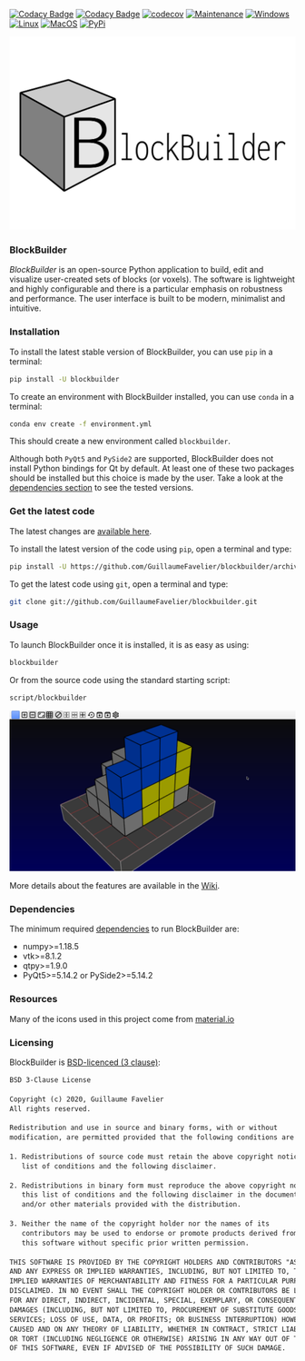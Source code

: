[![Codacy Badge](https://app.codacy.com/project/badge/Grade/2b132b99d65b4b358148b8284cdbf184)](https://www.codacy.com?utm_source=github.com&amp;utm_medium=referral&amp;utm_content=GuillaumeFavelier/blockbuilder&amp;utm_campaign=Badge_Grade)
[![Codacy Badge](https://app.codacy.com/project/badge/Coverage/2b132b99d65b4b358148b8284cdbf184)](https://www.codacy.com?utm_source=github.com&utm_medium=referral&utm_content=GuillaumeFavelier/blockbuilder&utm_campaign=Badge_Coverage)
[![codecov](https://codecov.io/gh/GuillaumeFavelier/blockbuilder/branch/master/graph/badge.svg?token=AjF30DFi0b)](https://codecov.io/gh/GuillaumeFavelier/blockbuilder)
[![Maintenance](https://github.com/GuillaumeFavelier/blockbuilder/workflows/Maintenance/badge.svg)](https://github.com/GuillaumeFavelier/blockbuilder/actions?query=workflow%3AMaintenance)
[![Windows](https://github.com/GuillaumeFavelier/blockbuilder/workflows/Windows/badge.svg)](https://github.com/GuillaumeFavelier/blockbuilder/actions?query=workflow%3AWindows)
[![Linux](https://github.com/GuillaumeFavelier/blockbuilder/workflows/Linux/badge.svg)](https://github.com/GuillaumeFavelier/blockbuilder/actions?query=workflow%3ALinux)
[![MacOS](https://github.com/GuillaumeFavelier/blockbuilder/workflows/MacOS/badge.svg)](https://github.com/GuillaumeFavelier/blockbuilder/actions?query=workflow%3AMacOS)
[![PyPi](https://img.shields.io/pypi/v/blockbuilder?color=%231bcc1b)](https://pypi.org/project/blockbuilder/)

![logo](https://raw.githubusercontent.com/GuillaumeFavelier/blockbuilder/master/logo/logo.png)

### BlockBuilder

*BlockBuilder* is an open-source Python application to build, edit and visualize
user-created sets of blocks (or voxels). The software is lightweight and highly
configurable and there is a particular emphasis on robustness and performance.
The user interface is built to be modern, minimalist and intuitive.

### Installation

To install the latest stable version of BlockBuilder, you can use `pip` in a terminal:

```sh
pip install -U blockbuilder
```

To create an environment with BlockBuilder installed, you can use `conda` in a terminal:

```sh
conda env create -f environment.yml
```

This should create a new environment called `blockbuilder`.

Although both `PyQt5` and `PySide2` are supported, BlockBuilder does not install
Python bindings for Qt by default. At least one of these two packages should be installed
but this choice is made by the user. Take a look at the [dependencies section](#dependencies)
to see the tested versions.

### Get the latest code

The latest changes are [available here](changelog/latest.md).

To install the latest version of the code using `pip`, open a terminal and type:

```sh
pip install -U https://github.com/GuillaumeFavelier/blockbuilder/archive/master.zip
```

To get the latest code using `git`, open a terminal and type:

```sh
git clone git://github.com/GuillaumeFavelier/blockbuilder.git
```

### Usage

To launch BlockBuilder once it is installed, it is as easy as using:

```sh
blockbuilder
```

Or from the source code using the standard starting script:

```sh
script/blockbuilder
```

![screenshot](https://raw.githubusercontent.com/GuillaumeFavelier/blockbuilder/master/screenshot.png)

More details about the features are available in the [Wiki](https://github.com/GuillaumeFavelier/blockbuilder/wiki).

### Dependencies

The minimum required [dependencies](requirements.txt) to run BlockBuilder are:

-   numpy>=1.18.5
-   vtk>=8.1.2
-   qtpy>=1.9.0
-   PyQt5>=5.14.2 or PySide2>=5.14.2

### Resources

Many of the icons used in this project come from [material.io](https://material.io/resources/icons/?style=outline)

### Licensing

BlockBuilder is [BSD-licenced (3 clause)](LICENSE):

```txt
BSD 3-Clause License

Copyright (c) 2020, Guillaume Favelier
All rights reserved.

Redistribution and use in source and binary forms, with or without
modification, are permitted provided that the following conditions are met:

1. Redistributions of source code must retain the above copyright notice, this
   list of conditions and the following disclaimer.

2. Redistributions in binary form must reproduce the above copyright notice,
   this list of conditions and the following disclaimer in the documentation
   and/or other materials provided with the distribution.

3. Neither the name of the copyright holder nor the names of its
   contributors may be used to endorse or promote products derived from
   this software without specific prior written permission.

THIS SOFTWARE IS PROVIDED BY THE COPYRIGHT HOLDERS AND CONTRIBUTORS "AS IS"
AND ANY EXPRESS OR IMPLIED WARRANTIES, INCLUDING, BUT NOT LIMITED TO, THE
IMPLIED WARRANTIES OF MERCHANTABILITY AND FITNESS FOR A PARTICULAR PURPOSE ARE
DISCLAIMED. IN NO EVENT SHALL THE COPYRIGHT HOLDER OR CONTRIBUTORS BE LIABLE
FOR ANY DIRECT, INDIRECT, INCIDENTAL, SPECIAL, EXEMPLARY, OR CONSEQUENTIAL
DAMAGES (INCLUDING, BUT NOT LIMITED TO, PROCUREMENT OF SUBSTITUTE GOODS OR
SERVICES; LOSS OF USE, DATA, OR PROFITS; OR BUSINESS INTERRUPTION) HOWEVER
CAUSED AND ON ANY THEORY OF LIABILITY, WHETHER IN CONTRACT, STRICT LIABILITY,
OR TORT (INCLUDING NEGLIGENCE OR OTHERWISE) ARISING IN ANY WAY OUT OF THE USE
OF THIS SOFTWARE, EVEN IF ADVISED OF THE POSSIBILITY OF SUCH DAMAGE.
```
